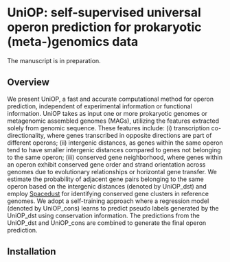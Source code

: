 # UniOP: self-supervised universal operon prediction for prokaryotic (meta-)genomics data
The manuscript is in preparation.

## Overview
We present UniOP, a fast and accurate computational method for operon prediction, independent of experimental information or functional information. UniOP takes as input one or more prokaryotic genomes or metagenomic assembled genomes (MAGs), utilizing the features extracted solely from genomic sequence. These features include:
(i) transcription co-directionality, where genes transcribed in opposite directions are part of different operons;
(ii) intergenic distances, as genes within the same operon tend to have smaller intergenic distances compared to genes not belonging to the same operon; 
(iii) conserved gene neighborhood, where genes within an operon exhibit conserved gene order and strand orientation across genomes due to evolutionary relationships or horizontal gene transfer. 
We estimate the probability of adjacent gene pairs belonging to the same operon based on the intergenic distances (denoted by UniOP_dst) and employ [Spacedust](https://github.com/soedinglab/spacedust) for identifying conserved gene clusters in reference genomes. We adopt a self-training approach where a regression model (denoted by UniOP_cons) learns to predict pseudo labels generated by the UniOP_dst using conservation information. The predictions from the UniOP_dst and UniOP_cons are combined to generate the final operon prediction. 


## Installation
